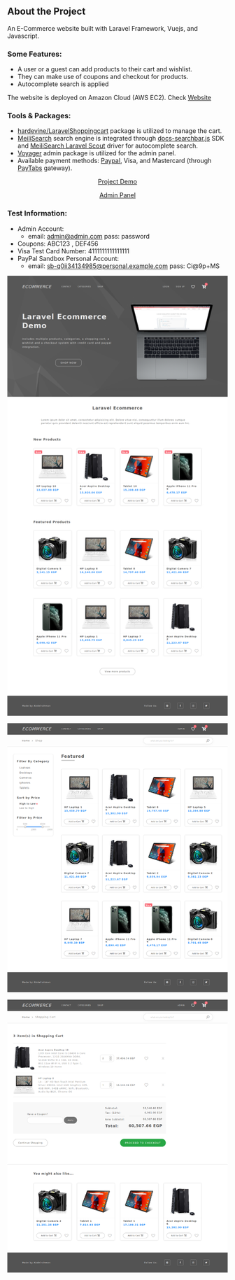 ## About the Project

An E-Commerce website built with Laravel Framework, Vuejs, and Javascript.

### Some Features:

- A user or a guest can add products to their cart and wishlist.
- They can make use of coupons and checkout for products.
- Autocomplete search is applied

The website is deployed on Amazon Cloud (AWS EC2). Check [Website](http://ec2-15-237-94-238.eu-west-3.compute.amazonaws.com)

### Tools & Packages:

- [hardevine/LaravelShoppingcart](https://github.com/hardevine/LaravelShoppingcart) package is utilized to manage the cart.
- [MeiliSearch](https://www.meilisearch.com) search engine is integrated through [docs-searchbar.js](https://github.com/meilisearch/docs-searchbar.js) SDK and [MeiliSearch Laravel Scout](https://github.com/meilisearch/meilisearch-laravel-scout) driver for autocomplete search.
- [Voyager](https://voyager.devdojo.com/) admin package is utilized for the admin panel.
- Available payment methods: [Paypal](https://www.paypal.com/), Visa, and Mastercard (through [PayTabs](https://site.paytabs.com) gateway).


<p align="center">
	<p align="center"><a href="http://ec2-15-237-94-238.eu-west-3.compute.amazonaws.com">Project Demo</a></p>
	<p align="center"><a href="http://ec2-15-237-94-238.eu-west-3.compute.amazonaws.com/admin/login">Admin Panel</a></p>
</p>


### Test Information:

- Admin Account:
	- email: admin@admin.com 	pass: password
- Coupons: ABC123 , DEF456
- Visa Test Card Number: 4111111111111111
- PayPal Sandbox Personal Account:
	- email: sb-q0ii34134985@personal.example.com   pass: Ci@9p+MS


<p align="center"><img src="public/images/screenshots/ecommerce_home.png" width="700"></p>
<p align="center"><img src="public/images/screenshots/ecommerce_shop.png" width="700"></p>
<p align="center"><img src="public/images/screenshots/ecommerce_cart.png" width="700"></p>

